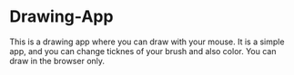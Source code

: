 # Drawing-App
 This is a drawing app where you can draw with your mouse. It is a simple app, and you can change ticknes of your brush and also color. You can draw in the browser only. 
